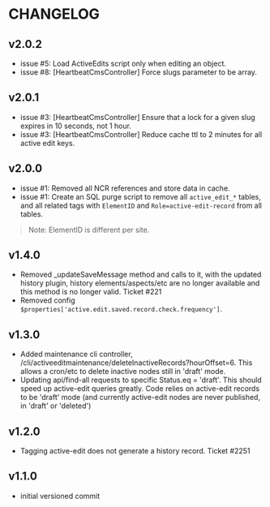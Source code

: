 # CHANGELOG


## v2.0.2
* issue #5: Load ActiveEdits script only when editing an object.
* issue #8: [HeartbeatCmsController] Force slugs parameter to be array.


## v2.0.1
* issue #3: [HeartbeatCmsController] Ensure that a lock for a given slug expires in 10 seconds, not 1 hour.
* issue #3: [HeartbeatCmsController] Reduce cache ttl to 2 minutes for all active edit keys.


## v2.0.0
* issue #1: Removed all NCR references and store data in cache.
* issue #1: Create an SQL purge script to remove all `active_edit_*` tables, and all related tags with `ElementID` and `Role=active-edit-record` from all tables.

> Note: ElementID is different per site.


## v1.4.0
* Removed _updateSaveMessage method and calls to it, with the updated history plugin, history elements/aspects/etc are no longer available and this method is no longer valid. Ticket #221
* Removed config `$properties['active.edit.saved.record.check.frequency']`.


## v1.3.0
* Added maintenance cli controller, /cli/activeeditmaintenance/deleteInactiveRecords?hourOffset=6. This allows a cron/etc to delete inactive nodes still in 'draft' mode.
* Updating api/find-all requests to specific Status.eq = 'draft'.  This should speed up active-edit queries greatly.  Code relies on active-edit records to be 'draft' mode (and currently active-edit nodes are never published, in 'draft' or 'deleted')


## v1.2.0
* Tagging active-edit does not generate a history record. Ticket #2251


## v1.1.0
* initial versioned commit
